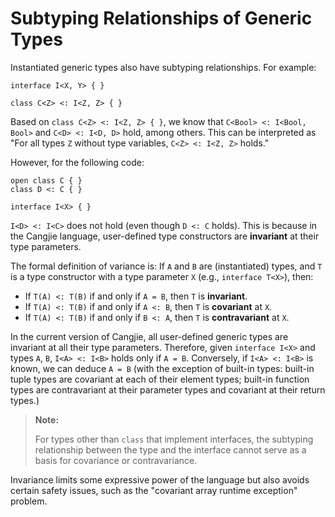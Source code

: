 # Subtyping Relationships of Generic Types

Instantiated generic types also have subtyping relationships. For example:

<!-- compile -->

```cangjie
interface I<X, Y> { }

class C<Z> <: I<Z, Z> { }
```

Based on `class C<Z> <: I<Z, Z> { }`, we know that `C<Bool> <: I<Bool, Bool>` and `C<D> <: I<D, D>` hold, among others. This can be interpreted as "For all types `Z` without type variables, `C<Z> <: I<Z, Z>` holds."

However, for the following code:

<!-- compile -->

```cangjie
open class C { }
class D <: C { }

interface I<X> { }
```

`I<D> <: I<C>` does not hold (even though `D <: C` holds). This is because in the Cangjie language, user-defined type constructors are **invariant** at their type parameters.

The formal definition of variance is: If `A` and `B` are (instantiated) types, and `T` is a type constructor with a type parameter `X` (e.g., `interface T<X>`), then:

- If `T(A) <: T(B)` if and only if `A = B`, then `T` is **invariant**.
- If `T(A) <: T(B)` if and only if `A <: B`, then `T` is **covariant** at `X`.
- If `T(A) <: T(B)` if and only if `B <: A`, then `T` is **contravariant** at `X`.

In the current version of Cangjie, all user-defined generic types are invariant at all their type parameters. Therefore, given `interface I<X>` and types `A`, `B`, `I<A> <: I<B>` holds only if `A = B`. Conversely, if `I<A> <: I<B>` is known, we can deduce `A = B` (with the exception of built-in types: built-in tuple types are covariant at each of their element types; built-in function types are contravariant at their parameter types and covariant at their return types.)

> **Note:**
>
> For types other than `class` that implement interfaces, the subtyping relationship between the type and the interface cannot serve as a basis for covariance or contravariance.

Invariance limits some expressive power of the language but also avoids certain safety issues, such as the "covariant array runtime exception" problem.